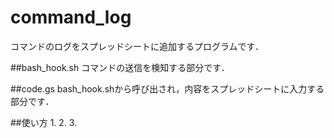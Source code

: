 # command_log

コマンドのログをスプレッドシートに追加するプログラムです．

##bash_hook.sh
コマンドの送信を検知する部分です．

##code.gs
bash_hook.shから呼び出され，内容をスプレッドシートに入力する部分です．

##使い方
1. 
2. 
3. 
